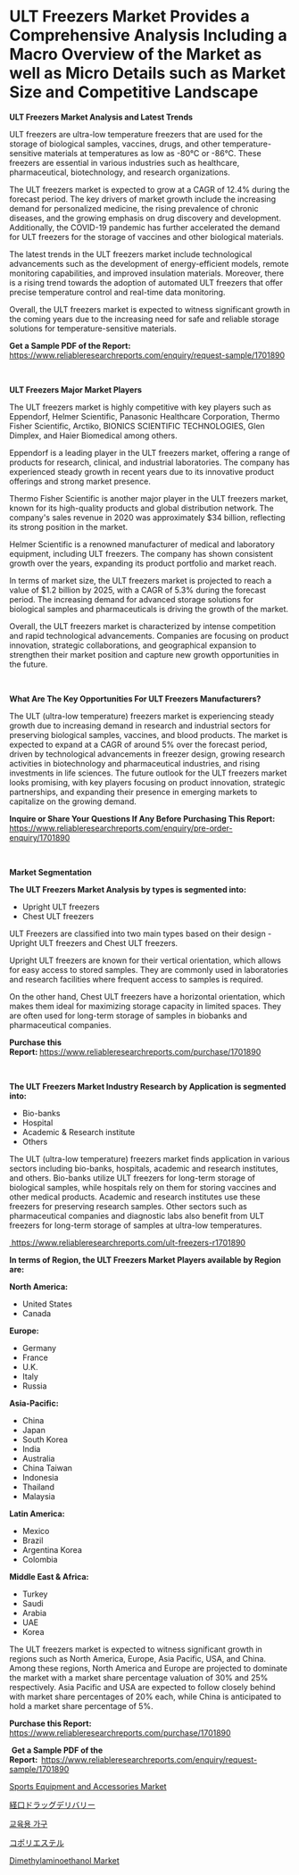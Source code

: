 <p><h1>ULT Freezers Market Provides a Comprehensive Analysis Including a Macro Overview of the Market as well as Micro Details such as Market Size and Competitive Landscape</h1></p><p><strong>ULT Freezers Market Analysis and Latest Trends</strong></p>
<p><p>ULT freezers are ultra-low temperature freezers that are used for the storage of biological samples, vaccines, drugs, and other temperature-sensitive materials at temperatures as low as -80°C or -86°C. These freezers are essential in various industries such as healthcare, pharmaceutical, biotechnology, and research organizations.</p><p>The ULT freezers market is expected to grow at a CAGR of 12.4% during the forecast period. The key drivers of market growth include the increasing demand for personalized medicine, the rising prevalence of chronic diseases, and the growing emphasis on drug discovery and development. Additionally, the COVID-19 pandemic has further accelerated the demand for ULT freezers for the storage of vaccines and other biological materials.</p><p>The latest trends in the ULT freezers market include technological advancements such as the development of energy-efficient models, remote monitoring capabilities, and improved insulation materials. Moreover, there is a rising trend towards the adoption of automated ULT freezers that offer precise temperature control and real-time data monitoring.</p><p>Overall, the ULT freezers market is expected to witness significant growth in the coming years due to the increasing need for safe and reliable storage solutions for temperature-sensitive materials.</p></p>
<p><strong>Get a Sample PDF of the Report:&nbsp;</strong> <a href="https://www.reliableresearchreports.com/enquiry/request-sample/1701890">https://www.reliableresearchreports.com/enquiry/request-sample/1701890</a></p>
<p>&nbsp;</p>
<p><strong>ULT Freezers Major Market Players</strong></p>
<p><p>The ULT freezers market is highly competitive with key players such as Eppendorf, Helmer Scientific, Panasonic Healthcare Corporation, Thermo Fisher Scientific, Arctiko, BIONICS SCIENTIFIC TECHNOLOGIES, Glen Dimplex, and Haier Biomedical among others. </p><p>Eppendorf is a leading player in the ULT freezers market, offering a range of products for research, clinical, and industrial laboratories. The company has experienced steady growth in recent years due to its innovative product offerings and strong market presence.</p><p>Thermo Fisher Scientific is another major player in the ULT freezers market, known for its high-quality products and global distribution network. The company's sales revenue in 2020 was approximately $34 billion, reflecting its strong position in the market.</p><p>Helmer Scientific is a renowned manufacturer of medical and laboratory equipment, including ULT freezers. The company has shown consistent growth over the years, expanding its product portfolio and market reach.</p><p>In terms of market size, the ULT freezers market is projected to reach a value of $1.2 billion by 2025, with a CAGR of 5.3% during the forecast period. The increasing demand for advanced storage solutions for biological samples and pharmaceuticals is driving the growth of the market.</p><p>Overall, the ULT freezers market is characterized by intense competition and rapid technological advancements. Companies are focusing on product innovation, strategic collaborations, and geographical expansion to strengthen their market position and capture new growth opportunities in the future.</p></p>
<p>&nbsp;</p>
<p><strong>What Are The Key Opportunities For ULT Freezers Manufacturers?</strong></p>
<p><p>The ULT (ultra-low temperature) freezers market is experiencing steady growth due to increasing demand in research and industrial sectors for preserving biological samples, vaccines, and blood products. The market is expected to expand at a CAGR of around 5% over the forecast period, driven by technological advancements in freezer design, growing research activities in biotechnology and pharmaceutical industries, and rising investments in life sciences. The future outlook for the ULT freezers market looks promising, with key players focusing on product innovation, strategic partnerships, and expanding their presence in emerging markets to capitalize on the growing demand.</p></p>
<p><strong>Inquire or Share Your Questions If Any Before Purchasing This Report:</strong> <a href="https://www.reliableresearchreports.com/enquiry/pre-order-enquiry/1701890">https://www.reliableresearchreports.com/enquiry/pre-order-enquiry/1701890</a></p>
<p>&nbsp;</p>
<p><strong>Market Segmentation</strong></p>
<p><strong>The ULT Freezers Market Analysis by types is segmented into:</strong></p>
<p><ul><li>Upright ULT freezers</li><li>Chest ULT freezers</li></ul></p>
<p><p>ULT Freezers are classified into two main types based on their design - Upright ULT freezers and Chest ULT freezers. </p><p>Upright ULT freezers are known for their vertical orientation, which allows for easy access to stored samples. They are commonly used in laboratories and research facilities where frequent access to samples is required. </p><p>On the other hand, Chest ULT freezers have a horizontal orientation, which makes them ideal for maximizing storage capacity in limited spaces. They are often used for long-term storage of samples in biobanks and pharmaceutical companies.</p></p>
<p><strong>Purchase this Report:&nbsp;</strong><a href="https://www.reliableresearchreports.com/purchase/1701890">https://www.reliableresearchreports.com/purchase/1701890</a></p>
<p>&nbsp;</p>
<p><strong>The ULT Freezers Market Industry Research by Application is segmented into:</strong></p>
<p><ul><li>Bio-banks</li><li>Hospital</li><li>Academic & Research institute</li><li>Others</li></ul></p>
<p><p>The ULT (ultra-low temperature) freezers market finds application in various sectors including bio-banks, hospitals, academic and research institutes, and others. Bio-banks utilize ULT freezers for long-term storage of biological samples, while hospitals rely on them for storing vaccines and other medical products. Academic and research institutes use these freezers for preserving research samples. Other sectors such as pharmaceutical companies and diagnostic labs also benefit from ULT freezers for long-term storage of samples at ultra-low temperatures.</p></p>
<p><a href="https://www.reliableresearchreports.com/ult-freezers-r1701890">&nbsp;https://www.reliableresearchreports.com/ult-freezers-r1701890</a></p>
<p><strong>In terms of Region, the ULT Freezers Market Players available by Region are:</strong></p>
<p>
    <p> <strong> North America: </strong>
        <ul>
            <li>United States</li>
            <li>Canada</li>
        </ul>
        </p> 
    <p> <strong> Europe: </strong>
        <ul>
            <li>Germany</li>
            <li>France</li>
            <li>U.K.</li>
            <li>Italy</li>
            <li>Russia</li>
        </ul>
        </p> 
    <p> <strong> Asia-Pacific: </strong>
        <ul>
            <li>China</li>
            <li>Japan</li>
            <li>South Korea</li>
            <li>India</li>
            <li>Australia</li>
            <li>China Taiwan</li>
            <li>Indonesia</li>
            <li>Thailand</li>
            <li>Malaysia</li>
        </ul>
        </p> 
    <p> <strong> Latin America: </strong>
        <ul>
            <li>Mexico</li>
            <li>Brazil</li>
            <li>Argentina Korea</li>
            <li>Colombia</li>
        </ul>
        </p> 
    <p> <strong> Middle East & Africa: </strong>
        <ul>
            <li>Turkey</li>
            <li>Saudi</li>
            <li>Arabia</li>
            <li>UAE</li>
            <li>Korea</li>
        </ul>
    </p>
    </p>
<p><p>The ULT freezers market is expected to witness significant growth in regions such as North America, Europe, Asia Pacific, USA, and China. Among these regions, North America and Europe are projected to dominate the market with a market share percentage valuation of 30% and 25% respectively. Asia Pacific and USA are expected to follow closely behind with market share percentages of 20% each, while China is anticipated to hold a market share percentage of 5%.</p></p>
<p><strong>Purchase this Report: </strong><a href="https://www.reliableresearchreports.com/purchase/1701890">https://www.reliableresearchreports.com/purchase/1701890</a></p>
<p>&nbsp;<strong>Get a Sample PDF of the Report:&nbsp;&nbsp;</strong><a href="https://www.reliableresearchreports.com/enquiry/request-sample/1701890">https://www.reliableresearchreports.com/enquiry/request-sample/1701890</a></p>
<p><strong></strong></p>
<p><p><a href="https://github.com/josesg55/Market-Research-Report-List-2/blob/main/sports-equipment-and-accessories-market.md">Sports Equipment and Accessories Market</a></p><p><a href="https://github.com/xtkhtofdt934839/Market-Research-Report-List-1/blob/main/301805231829.md">経口ドラッグデリバリー</a></p><p><a href="https://github.com/PercyHagernes9778/Market-Research-Report-List-1/blob/main/148109329155.md">교육용 가구</a></p><p><a href="https://github.com/ddwcuskozol07187/Market-Research-Report-List-1/blob/main/693074231830.md">コポリエステル</a></p><p><a href="https://issuu.com/reportprime-2/docs/dimethylaminoethanol-market-size-2030.pptx">Dimethylaminoethanol Market</a></p></p>